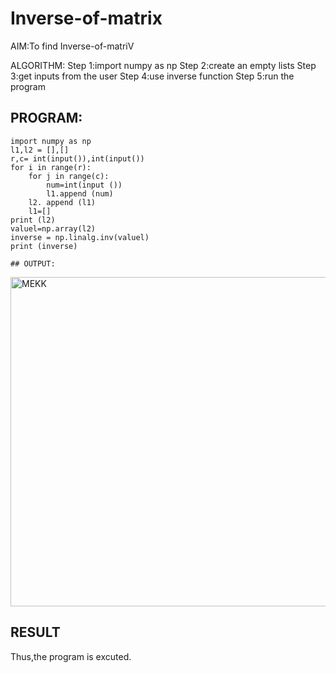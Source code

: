 # Inverse-of-matrix

AIM:To find Inverse-of-matriV

ALGORITHM:
Step 1:import numpy as np
Step 2:create an empty lists
Step 3:get inputs from the user
Step 4:use inverse function
Step 5:run the program

## PROGRAM:
~~~
import numpy as np
l1,l2 = [],[]
r,c= int(input()),int(input())
for i in range(r):
    for j in range(c):
        num=int(input ())
        l1.append (num)
    l2. append (l1)
    l1=[]
print (l2)
valuel=np.array(l2)
inverse = np.linalg.inv(valuel)
print (inverse)

## OUTPUT:
~~~
<img width="527" alt="MEKK" src="https://user-images.githubusercontent.com/94882905/154801579-40f1dd08-1cbb-47f6-8900-7bd665afaafa.png">


## RESULT
Thus,the program is excuted.
